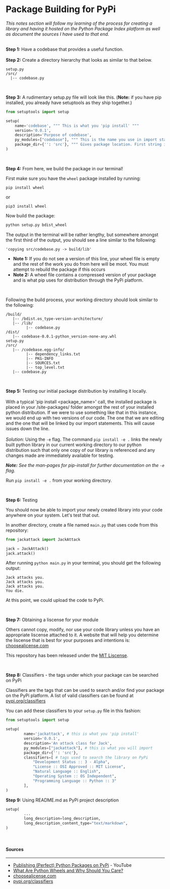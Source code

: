 # Package Building for PyPi
*This notes section will follow my learning of the process for creating a library and having it hosted on the Python Package Index platform as well as document the sources I have used to that end.*
<br><br>

**Step 1:** Have a codebase that provides a useful function.
<br><br>
**Step 2:** Create a directory hierarchy that looks as similar to that below.

```
setup.py
/src/
  |-- codebase.py
```

<br>

**Step 3:** A rudimentary setup.py file will look like this. (**Note:** if you have pip installed, you already have setuptools as they ship together.)

```python
from setuptools import setup

setup(
    name='codebase', """ This is what you 'pip install' """
    version='0.0.1',
    description='Purpose of codebase',
    py_modules=["codebase"], """ This is the name you use in import statement """
    package_dir={'': 'src'}, """ Gives package location. First string is path to package dir; second string is name of package dir. """
)
```

<br>

**Step 4:** From here, we build the package in our terminal!

First make sure you have the `wheel` package installed by running:

```
pip install wheel
```
or
```
pip3 install wheel
```

Now build the package:

```python
python setup.py bdist_wheel
```

The output in the terminal will be rather lengthy, but somewhere amongst the first third of the output, you should see a line similar to the following:

```
'copying src/codebase.py -> build/lib'
```

* **Note 1:** If you do not see a version of this line, your wheel file is empty and the rest of the work you do from here will be moot. You must attempt to rebuild the package if this occurs
* **Note 2:** A wheel file contains a compressed version of your package and is what pip uses for distribution through the PyPi platform.

<br>

Following the build process, your working directory should look similar to the following:

```
/build/
   |-- /bdist.os_type-version-architecture/
   |-- /lib/
         |-- codebase.py
/dist/
   |-- codebase-0.0.1-python_version-none-any.whl
setup.py
/src/
   |-- /codebase.egg-info/
         |-- dependency_links.txt
         |-- PKG-INFO
         |-- SOURCES.txt
         |-- top_level.txt
   |-- codebase.py
```
<br>

**Step 5:** Testing our initial package distribution by installing it locally.
<br><br>
With a typical 'pip install <package_name>' call, the installed package is placed in your /site-packages/ folder amongst the rest of your installed python distribution. If we were to use something like that in this instance, we would end up with two versions of our code. The one that we are editing and the one that will be linked by our import statements. This will cause issues down the line.
<br><br>
*Solution:* Using the `-e` flag. The command `pip install -e .` links the newly built python library in our current working directory to our python distribution such that only one copy of our library is referenced and any changes made are immediately available for testing.

_**Note:** See the man-pages for pip-install for further documentation on the `-e` flag._

Run `pip install -e .` from your working directory.


<br>

**Step 6:** Testing

You should now be able to import your newly created library into your code anywhere on your system. Let's test that out.

In another directory, create a file named `main.py` that uses code from this repository:
```python
from jackattack import JackAttack

jack = JackAttack()
jack.attack()
```

After running `python main.py` in your terminal, you should get the following output:
```
Jack attacks you.
Jack attacks you.
Jack attacks you.
You die.
```

At this point, we could upload the code to PyPi.

<br>

**Step 7:** Obtaining a liscense for your module

Others cannot copy, modify, nor use your code library unless you have an appropriate liscense attached to it. A website that will help you determine the liscense that is best for your purposes and intentions is: [choosealicense.com](https://www.choosealicense.com)

This repository has been released under the [MIT Liscense](https://choosealicense.com/licenses/mit/).

<br>

**Step 8:** Classifiers - the tags under which your package can be searched on PyPi

Classifiers are the tags that can be used to search and/or find your package on the PyPi platform. A list of valid classifiers can be found at [pypi.org/classifiers](https://pypi.org/classifiers)

You can add these classifiers to your `setup.py` file in this fashion:
```python
from setuptools import setup

setup(
        name='jackattack', # this is what you 'pip install'
        version='0.0.1',
        description='An attack class for Jack',
        py_modules=["jackattack"], # this is what you will import
        package_dir={'': 'src'},
        classifiers=[ # tags used to search the library on PyPi
            "Development Status :: 3 - Alpha",
            "License :: OSI Approved :: MIT License",
            "Natural Language :: English",
            "Operating System :: OS Independent",
            "Programming Language :: Python :: 3"
        ],
)
```


**Step 9:** Using README.md as PyPi project description


```python
setup(
        ...
        long_description=long_description,
        long_description_content_type="text/markdown",
)
```




<br>

#### Sources
---
* [Publishing (Perfect) Python Packages on PyPi](https://www.youtube.com/watch?v=GIF3LaRqgXo) - YouTube
* [What Are Python Wheels and Why Should You Care?](https://realpython.com/python-wheels/)
* [choosealicense.com](https://www.choosealicense.com)
* [pypi.org/classifiers](https://pypi.org/classifiers)
